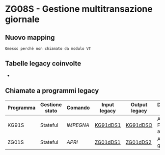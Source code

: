 # ZG08S - Gestione multitransazione giornale

## Nuovo mapping
```
Omesso perchè non chiamato da modulo VT
```

## Tabelle legacy coinvolte
- 

## Chiamate a programmi legacy

| Programma | Gestione stato | Comando   | Input legacy            | Output legacy           | Descrizione chiamata            | Dettaglio     |
| --------- | -------------- | --------- | ----------------------- | ----------------------- | ------------------------------- | ----------------- |
| KG91S     | Stateful       | *IMPEGNA* | [KG91dDS1](KG91dDS1.md) | [KG91dDSO](KG91dDSO.md) | Apertura F.A. in base a causale | [KG91S](KG91S.md) |
| ZG01S     | Stateful       | *APRI*    | [ZG01dDS1](ZG01dDS1.md) | [ZG01dDS2](ZG01dDS2.md) | Apertura giornale               | [ZG01S](ZG01S.md) |

